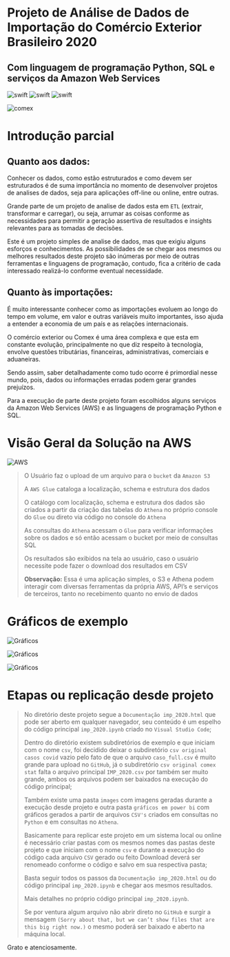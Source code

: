# Projeto de Análise de Dados de Importação do Comércio Exterior Brasileiro 2020 
## Com linguagem de programação Python, SQL e serviços da Amazon Web Services


![swift](https://img.shields.io/badge/Python-FFD438?style=for-the-badge&logo=Python&logoColor=blue)
![swift](https://img.shields.io/badge/SQL-023E8A?style=for-the-badge&logo=sql&logoColor=blue)
![swift](https://img.shields.io/badge/AWS-BE5504?style=for-the-badge&logo=aws&logoColor=blue)

![comex](https://github.com/Sandro-Alexandre-Olmedo/analise-de-dados-de-comercio-exterior/blob/main/images/comex.png)

# Introdução parcial

## Quanto aos dados:

Conhecer os dados, como estão estruturados e como devem ser estruturados é de suma importância no momento de desenvolver projetos de analises de dados, seja para aplicações off-line ou online, entre outras.

Grande parte de um projeto de analise de dados esta em `ETL` (extrair, transformar e carregar), ou seja, arrumar as coisas conforme as necessidades para permitir a geração assertiva de resultados e insights relevantes para as tomadas de decisões.

Este é um projeto simples de analise de dados, mas que exigiu alguns esforços e conhecimentos. As possibilidades de se chegar aos mesmos ou melhores resultados deste projeto são inúmeras por meio de outras ferramentas e linguagens de programação, contudo, fica a critério de cada interessado realizá-lo conforme eventual necessidade. 

## Quanto às importações:

É muito interessante conhecer como as importações evoluem ao longo do tempo em volume, em valor e outras variáveis muito importantes, isso ajuda a entender a economia de um país e as relações internacionais. 

O comércio exterior ou Comex é uma área complexa e que esta em constante evolução, principalmente no que diz respeito à tecnologia, envolve questões tributárias, financeiras, administrativas, comerciais e aduaneiras. 

Sendo assim, saber detalhadamente como tudo ocorre é primordial nesse mundo, pois, dados ou informações erradas podem gerar grandes prejuízos.

Para a execução de parte deste projeto foram escolhidos alguns serviços da Amazon Web Services (AWS) e as linguagens de programação Python e SQL.

# Visão Geral da Solução na AWS

![AWS](https://github.com/Sandro-Alexandre-Olmedo/analise-de-dados-de-comercio-exterior/blob/main/images/visaogeralsolucaoaws.png)
> O Usuário faz o upload de um arquivo para o `bucket` da `Amazon S3`
>
> A `AWS Glue` cataloga a localização, schema e estrutura dos dados
> 
> O catálogo com localização, schema e estrutura dos dados são criados a partir da criação das tabelas do `Athena` no próprio console do `Glue` ou direto via código no console do `Athena`
>
> As consultas do `Athena` acessam o `Glue` para verificar informações sobre os dados e só então acessam o bucket por meio de consultas SQL
>
> Os resultados são exibidos na tela ao usuário, caso o usuário necessite pode fazer o download dos resultados em CSV 
>
> **Observação:** Essa é uma aplicação simples, o S3 e Athena podem interagir com diversas ferramentas da própria AWS, API’s e serviços de terceiros, tanto no recebimento quanto no envio de dados

# Gráficos de exemplo

![Gráficos](https://github.com/Sandro-Alexandre-Olmedo/analise-de-dados-de-comercio-exterior/blob/main/images/1consultaathenagraficopython.png)

![Gráficos](https://github.com/Sandro-Alexandre-Olmedo/analise-de-dados-de-comercio-exterior/blob/main/images/5consultaathenagraficobi.png)

![Gráficos](https://github.com/Sandro-Alexandre-Olmedo/analise-de-dados-de-comercio-exterior/blob/main/images/7.2consultaathenagraficopython.png)


# Etapas ou replicação desde projeto

> No diretório deste projeto segue a `Documentação imp_2020.html` que pode ser aberto em qualquer navegador, seu conteúdo é um espelho do código principal `imp_2020.ipynb` criado no `Visual Studio Code`;
> 
> Dentro do diretório existem subdiretórios de exemplo e que iniciam com o nome `csv`, foi decidido deixar o subdiretório `csv original casos covid` vazio pelo fato de que o arquivo `caso_full.csv` é muito grande para upload no `GitHub`, já o subdiretório `csv original comex stat` falta o arquivo principal `IMP_2020.csv` por também ser muito grande, ambos os arquivos podem ser baixados na execução do código principal;
> 
> Também existe uma pasta `images` com imagens geradas durante a execução desde projeto e outra pasta `gráficos em power bi` com gráficos gerados a partir de arquivos `CSV's` criados em consultas no `Python` e em consultas no `Athena`.
> 
> Basicamente para replicar este projeto em um sistema local ou online é necessário criar pastas com os mesmos nomes das pastas deste projeto e que iniciam com o nome `csv` e durante a execução do código cada arquivo `CSV` gerado ou feito Download deverá ser renomeado conforme o código e salvo em sua respectiva pasta; 
>  
> Basta seguir todos os passos da `Documentação imp_2020.html` ou do código principal `imp_2020.ipynb` e chegar aos mesmos resultados.
> 
> Mais detalhes no próprio código principal `imp_2020.ipynb`.
>
> Se por ventura algum arquivo não abrir direto no `GitHub` e surgir a mensagem `(Sorry about that, but we can’t show files that are this big right now.)` o mesmo poderá ser baixado e aberto na máquina local.
> 
Grato e atenciosamente.

         

